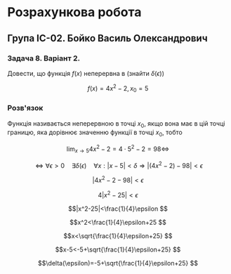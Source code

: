 # Розрахункова робота

## Група ІС-02. Бойко Василь Олександрович

### Задача 8. Варіант 2.

Довести, що функція $f(x)$ неперервна в (знайти $\delta(\epsilon)$)

$$f(x)=4x^2-2, x_0=5
$$

### Розв'язок

 Функція називається неперервною в точці $x_0$, якщо вона має в цій точці границю, яка дорівнює значенню функції в точці $x_0$, тобто

 $$\lim_{x\to5}4x^2-2 = 4 \cdot 5^2-2 = 98 \Leftrightarrow
 $$

$$\Leftrightarrow    \forall \epsilon>0 \quad  \exists  \delta(\epsilon)
\quad \forall x:|x-5| < \delta \Rightarrow
|(4x^2-2)-98|<\epsilon
$$

$$|4x^2-2-98|<\epsilon
$$

$$4|x^2-25|<\epsilon
$$

$$|x^2-25|<\frac{1}{4}\epsilon
$$

$$x^2<\frac{1}{4}\epsilon+25
$$

$$x<\sqrt{\frac{1}{4}\epsilon+25}
$$

$$x-5<-5+\sqrt{\frac{1}{4}\epsilon+25}
$$

$$\delta(\epsilon)=-5+\sqrt{\frac{1}{4}\epsilon+25}
$$

